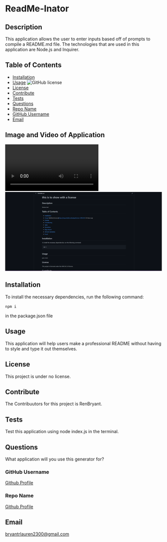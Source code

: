 

  # ReadMe-Inator

  ## Description
  
  This application allows the user to enter inputs based off of prompts to compile a README.md file. The technologies that are used in this application are Node.js and Inquirer.
  
  ## Table of Contents

  * [Installation](#installation)
  * [Usage](#usage)
  ![GitHub license](https://img.shields.io/badge/license-MIT-blue.svg)
  * [License](#license) 
  * [Contribute](#contribute)
  * [Tests](#tests)
  * [Questions](#questions)
  * [Repo Name](#repo)
  * [GitHub Username](#username)
  * [Email](#email)

  ## Image and Video of Application
  ![This video shows me testing the application.](./videoAndImage/ReadMe%20Generator%20Test.webm)
    ![This video shows me testing the application.](./videoAndImage/ReadMe.png)
  
  ## Installation
  To install the necessary dependencies, run the following command:
  
  ```
  npm i
  ```
  in the package.json file

  ## Usage
  This application will help users make a professional README without having to style and type it out themselves.
  
  ## License

This project is under no license.
  
  ## Contribute
  The Contribuutors for this project is RenBryant.
  
  ## Tests
  Test this application using node index.js in the terminal.

  ## Questions
  What application will you use this generator for?

  ### GitHub Username
  [Github Profile](https://github.com/RenBryant)  

  ### Repo Name
  [Github Profile](https://github.com/RenBryant/ReadMe-inator)

  ## Email
  bryantrlauren2300@gmail.com